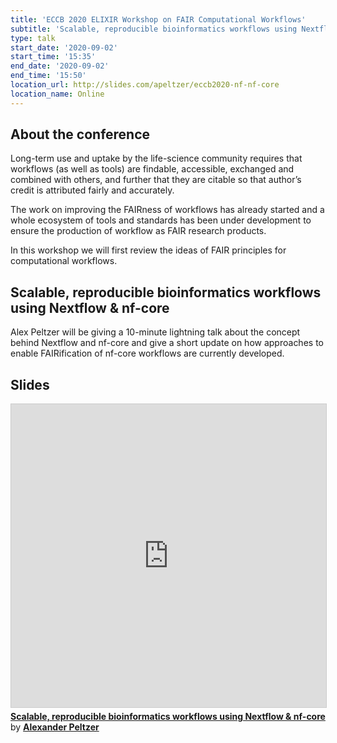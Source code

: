 ```yaml
---
title: 'ECCB 2020 ELIXIR Workshop on FAIR Computational Workflows'
subtitle: 'Scalable, reproducible bioinformatics workflows using Nextflow & nf-core'
type: talk
start_date: '2020-09-02'
start_time: '15:35'
end_date: '2020-09-02'
end_time: '15:50'
location_url: http://slides.com/apeltzer/eccb2020-nf-nf-core
location_name: Online
---
```


## About the conference

Long-term use and uptake by the life-science community requires that workflows (as well as tools) are findable, accessible, exchanged and combined with others, and further that they are citable so that author’s credit is attributed fairly and accurately.

The work on improving the FAIRness of workflows has already started and a whole ecosystem of tools and standards has been under development to ensure the production of workflow as FAIR research products.

In this workshop we will first review the ideas of FAIR principles for computational workflows.

## Scalable, reproducible bioinformatics workflows using Nextflow & nf-core

Alex Peltzer will be giving a 10-minute lightning talk about the concept behind Nextflow and nf-core and give a short update on how approaches to enable FAIRification of nf-core workflows are currently developed.

## Slides

<iframe src="https://slides.com/apeltzer/eccb2020-nf-nf-core/embed" width="700" height="485" frameborder="0" marginwidth="0" marginheight="0" scrolling="no" style="border:1px solid #CCC; border-width:1px; margin-bottom:5px; max-width: 100%;" webkitallowfullscreen mozallowfullscreen allowfullscreen> </iframe>
<div style="margin-bottom:5px"> <strong> <a href="http://slides.com/apeltzer/eccb2020-nf-nf-core" title="Scalable, reproducible bioinformatics workflows using Nextflow & nf-core" target="_blank">Scalable, reproducible bioinformatics workflows using Nextflow & nf-core</a> </strong> by <strong><a href="https://apeltzer.github.io" target="_blank">Alexander Peltzer</a></strong> </div>
